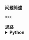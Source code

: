 <!--info
tags: []
source: 
level: 
number: ''
name: 
companies: []
-->

> 

<summary><b>问题简述</b></summary>

```txt
xxx
```

<!-- 
<details><summary><b>详细描述</b></summary>

```txt
```

</details>
-->

<!-- <div align="center"><img src="../../../_assets/xxx.png" height="300" /></div> -->

<summary><b>思路</b></summary>

<details><summary><b>Python</b></summary>

```python
```

</details>


<!-- 
<summary><b>相关问题</b></summary>

-->